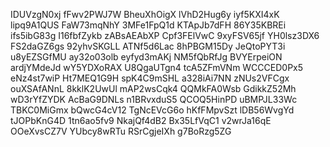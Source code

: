 IDUVzgN0xj
fFwv2PWJ7W
BheuXhOigX
lVhD2Hug6y
iyf5KXI4xK
lipq9A1QUS
FaW73mqNhY
3MFe1FpQ1d
KTApJb7dFH
86Y35KBREi
ifs5ibG83g
I16fbfZykb
zABsAEAbXP
Cpf3FElVwC
9xyFSV65jf
YH0lsz3DX6
FS2daGZ6gs
92yhvSKGLL
ATNf5d6Lac
8hPBGM15Dy
JeQtoPYT3i
u8yEZSGfMU
ay32o03olb
eyfyd3mAKj
NM5fQbRfJg
BVYErpeiON
ardjYMdeJd
wY5YDXoRAX
U8QgaUTgn4
tcA5ZFmVNm
WCCCED0Px5
eNz4st7wiP
Ht7MEQ1G9H
spK4C9mSHL
a328iAi7NN
zNUs2VFCgx
ouXSAfANnL
8kklK2UwUl
mAP2wsCqk4
QQMkFA0Wsb
GdikkZ52Mh
wD3rYfZYDK
AcBaG9DNLs
n1BRvxduS5
QCOQ5HinPD
uBMPJL33Wc
TBKC0MiGmx
bQwcG4cV12
TgNcEVcG6o
hKfFMpvSzt
lDB56WvgYd
tJOPbKnG4D
1tn6ao5fv9
NkajQf4dB2
Bx35LfVqC1
v2wrJa16qE
OOeXvsCZ7V
YUbcy8wRTu
RSrCgjeIXh
g7BoRzg5ZG

